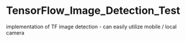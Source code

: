 # TensorFlow_Image_Detection_Test
implementation of TF image detection - can easily utilize mobile / local camera
